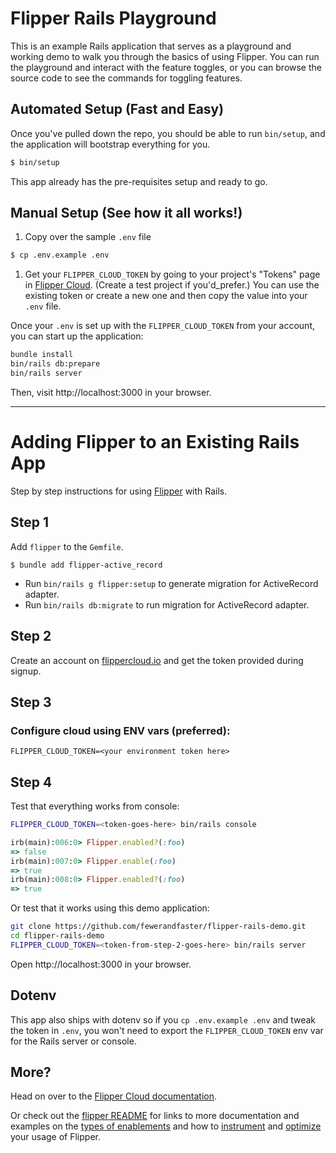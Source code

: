 # Flipper Rails Playground

This is an example Rails application that serves as a playground and working demo to walk you through the basics of using Flipper. You can run the playground and interact with the feature toggles, or you can browse the source code to see the commands for toggling features.

## Automated Setup (Fast and Easy)

Once you've pulled down the repo, you should be able to run `bin/setup`, and the application will bootstrap everything for you.

```bash
$ bin/setup
```

This app already has the pre-requisites setup and ready to go.

## Manual Setup (See how it all works!)

1. Copy over the sample `.env` file

```bash
$ cp .env.example .env
```

1. Get your `FLIPPER_CLOUD_TOKEN` by going to your project's "Tokens" page in [Flipper Cloud](https://www.flippercloud.io/dashboard). (Create a test project if you'd_prefer.) You can use the existing token or create a new one and then copy the value into your `.env` file.

Once your `.env` is set up with the `FLIPPER_CLOUD_TOKEN` from your account, you can start up the application:

```bash
bundle install
bin/rails db:prepare
bin/rails server
```

Then, visit http://localhost:3000 in your browser.

* * *

# Adding Flipper to an Existing Rails App

Step by step instructions for using [Flipper](https://www.flippercloud.io) with Rails.

## Step 1

Add `flipper` to the `Gemfile`.

```console
$ bundle add flipper-active_record
```

* Run `bin/rails g flipper:setup` to generate migration for ActiveRecord adapter.
* Run `bin/rails db:migrate` to run migration for ActiveRecord adapter.

## Step 2

Create an account on [flippercloud.io](https://flippercloud.io) and get the token provided during signup.

## Step 3

### Configure cloud using ENV vars (preferred):

```
FLIPPER_CLOUD_TOKEN=<your environment token here>
```

## Step 4

Test that everything works from console:

```bash
FLIPPER_CLOUD_TOKEN=<token-goes-here> bin/rails console
```

```ruby
irb(main):006:0> Flipper.enabled?(:foo)
=> false
irb(main):007:0> Flipper.enable(:foo)
=> true
irb(main):008:0> Flipper.enabled?(:foo)
=> true
```

Or test that it works using this demo application:

```bash
git clone https://github.com/fewerandfaster/flipper-rails-demo.git
cd flipper-rails-demo
FLIPPER_CLOUD_TOKEN=<token-from-step-2-goes-here> bin/rails server
```

Open http://localhost:3000 in your browser.

## Dotenv

This app also ships with dotenv so if you `cp .env.example .env` and tweak the token in `.env`, you won't need to export the `FLIPPER_CLOUD_TOKEN` env var for the Rails server or console.

## More?

Head on over to the [Flipper Cloud documentation](https://www.flippercloud.io/docs).

Or check out the [flipper README](https://github.com/jnunemaker/flipper) for links to more documentation and examples on the [types of enablements](https://github.com/jnunemaker/flipper/blob/master/docs/Gates.md) and how to [instrument](https://github.com/jnunemaker/flipper/blob/master/docs/Instrumentation.md) and [optimize](https://github.com/jnunemaker/flipper/blob/master/docs/Optimization.md) your usage of Flipper.
